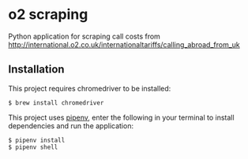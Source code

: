 # o2 scraping

Python application for scraping call costs from http://international.o2.co.uk/internationaltariffs/calling_abroad_from_uk

## Installation

This project requires chromedriver to be installed:
```shell
$ brew install chromedriver
```

This project uses [pipenv](http://docs.pipenv.org/en/latest/), enter the following in your terminal to install dependencies and run the application:
```shell
$ pipenv install
$ pipenv shell
```

